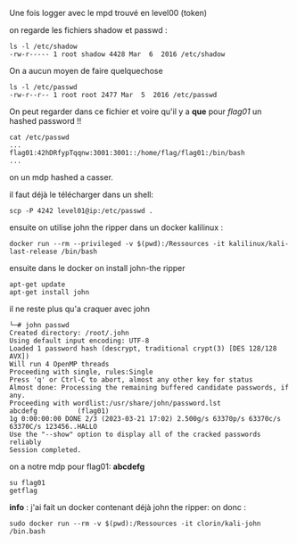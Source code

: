 Une fois logger avec le mpd trouvé en level00 (token)

on regarde les fichiers shadow et passwd :
```shell
ls -l /etc/shadow
-rw-r----- 1 root shadow 4428 Mar  6  2016 /etc/shadow
```
On a aucun moyen de faire quelquechose
```shell
ls -l /etc/passwd
-rw-r--r-- 1 root root 2477 Mar  5  2016 /etc/passwd
```
On peut regarder dans ce fichier et voire qu'il y a **que** pour *flag01* un hashed password !!
```shel
cat /etc/passwd
...
flag01:42hDRfypTqqnw:3001:3001::/home/flag/flag01:/bin/bash
...
```
on un mdp hashed a casser.

il faut déjà le télécharger dans un shell:
```shell
scp -P 4242 level01@ip:/etc/passwd .
```
ensuite on utilise john the ripper dans un docker kalilinux :
```shell
docker run --rm --privileged -v $(pwd):/Ressources -it kalilinux/kali-last-release /bin/bash
```
ensuite dans le docker on install john-the ripper
```shell
apt-get update
apt-get install john
```
il ne reste plus qu'a craquer avec john
```shell
└─# john passwd
Created directory: /root/.john
Using default input encoding: UTF-8
Loaded 1 password hash (descrypt, traditional crypt(3) [DES 128/128 AVX])
Will run 4 OpenMP threads
Proceeding with single, rules:Single
Press 'q' or Ctrl-C to abort, almost any other key for status
Almost done: Processing the remaining buffered candidate passwords, if any.
Proceeding with wordlist:/usr/share/john/password.lst
abcdefg          (flag01)     
1g 0:00:00:00 DONE 2/3 (2023-03-21 17:02) 2.500g/s 63370p/s 63370c/s 63370C/s 123456..HALLO
Use the "--show" option to display all of the cracked passwords reliably
Session completed. 
```
on a notre mdp pour flag01: **abcdefg**
```shell
su flag01
getflag
```

**info** : j'ai fait un docker contenant déjà john the ripper:
on donc :
```shell
sudo docker run --rm -v $(pwd):/Ressources -it clorin/kali-john /bin.bash
```